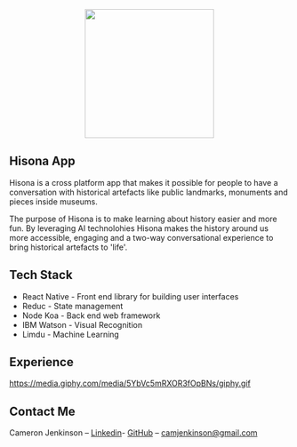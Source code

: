 <div align="center">
 <img width= "232px" src="https://github.com/cjjenkinson/hisona-app/blob/develop/assets/hisona_loading_logo.png?raw=trueg"></img>
</div>

## Hisona App

Hisona is a cross platform app that makes it possible for people to have a conversation with historical artefacts like public landmarks, monuments and pieces inside museums.

The purpose of Hisona is to make learning about history easier and more fun. By leveraging AI technolohies Hisona makes the history around us more accessible, engaging and a two-way conversational experience to bring historical artefacts to 'life'.

## Tech Stack

* React Native - Front end library for building user interfaces
* Reduc - State management
* Node Koa - Back end web framework
* IBM Watson - Visual Recognition
* Limdu - Machine Learning 

## Experience

https://media.giphy.com/media/5YbVc5mRXOR3fOpBNs/giphy.gif

## Contact Me

Cameron Jenkinson – [Linkedin](https://www.linkedin.com/in/cameronjjenkinson/)- [GitHub](https://github.com/cjjenkinson) – camjenkinson@gmail.com
